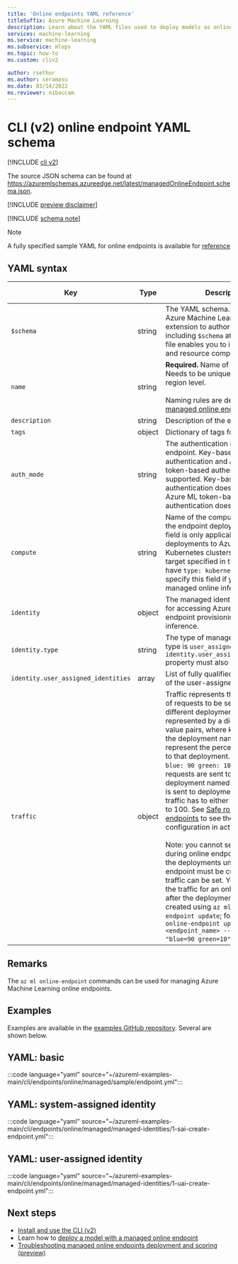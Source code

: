 ```yaml
---
title: 'Online endpoints YAML reference'
titleSuffix: Azure Machine Learning
description: Learn about the YAML files used to deploy models as online endpoints
services: machine-learning
ms.service: machine-learning
ms.subservice: mlops
ms.topic: how-to
ms.custom: cliv2

author: rsethur
ms.author: seramasu
ms.date: 03/14/2022
ms.reviewer: nibaccam
---
```


# CLI (v2) online endpoint YAML schema

[!INCLUDE [cli v2](../../includes/machine-learning-cli-v2.md)]

The source JSON schema can be found at https://azuremlschemas.azureedge.net/latest/managedOnlineEndpoint.schema.json.

[!INCLUDE [preview disclaimer](../../includes/machine-learning-preview-generic-disclaimer.md)]

[!INCLUDE [schema note](../../includes/machine-learning-preview-old-json-schema-note.md)]

> [!NOTE]
> A fully specified sample YAML for online endpoints is available for [reference](https://azuremlschemas.azureedge.net/latest/managedOnlineEndpoint.template.yaml)

## YAML syntax

| Key | Type | Description | Allowed values | Default value |
| --- | ---- | ----------- | -------------- | ------------- |
| `$schema` | string | The YAML schema. If you use the Azure Machine Learning VS Code extension to author the YAML file, including `$schema` at the top of your file enables you to invoke schema and resource completions. | | |
| `name` | string | **Required.** Name of the endpoint. Needs to be unique at the Azure region level. <br><br> Naming rules are defined under [managed online endpoint limits](how-to-manage-quotas.md#azure-machine-learning-managed-online-endpoints-preview).| | |
| `description` | string | Description of the endpoint. | | |
| `tags` | object | Dictionary of tags for the endpoint. | | |
| `auth_mode` | string | The authentication method for the endpoint. Key-based authentication and Azure ML token-based authentication are supported. Key-based authentication doesn't expire but Azure ML token-based authentication does. | `key`, `aml_token` | `key` |
| `compute` | string | Name of the compute target to run the endpoint deployments on. This field is only applicable for endpoint deployments to Azure Arc-enabled Kubernetes clusters (the compute target specified in this field must have `type: kubernetes`). Do not specify this field if you are doing managed online inference. | | |
| `identity` | object | The managed identity configuration for accessing Azure resources for endpoint provisioning and inference. | | |
| `identity.type` | string | The type of managed identity. If the type is `user_assigned`, the `identity.user_assigned_identities` property must also be specified. | `system_assigned`, `user_assigned` | |
| `identity.user_assigned_identities` | array | List of fully qualified resource IDs of the user-assigned identities. | | |
| `traffic` | object | Traffic represents the percentage of requests to be served by different deployments. It is represented by a dictionary of key-value pairs, where keys represent the deployment name and value represent the percentage of traffic to that deployment. For example, `blue: 90 green: 10` means 90% requests are sent to the deployment named `blue` and 10% is sent to deployment `green`. Total traffic has to either be 0 or sum up to 100. See [Safe rollout for online endpoints](how-to-safely-rollout-managed-endpoints.md) to see the traffic configuration in action. <br><br> Note: you cannot set this field during online endpoint creation, as the deployments under that endpoint must be created before traffic can be set. You can update the traffic for an online endpoint after the deployments have been created using `az ml online-endpoint update`; for example `az ml online-endpoint update --name <endpoint_name> --traffic "blue=90 green=10"`. | | |

## Remarks

The `az ml online-endpoint` commands can be used for managing Azure Machine Learning online endpoints.

## Examples

Examples are available in the [examples GitHub repository](https://github.com/Azure/azureml-examples/tree/main/cli/endpoints/online). Several are shown below.

## YAML: basic

:::code language="yaml" source="~/azureml-examples-main/cli/endpoints/online/managed/sample/endpoint.yml":::

## YAML: system-assigned identity

:::code language="yaml" source="~/azureml-examples-main/cli/endpoints/online/managed/managed-identities/1-sai-create-endpoint.yml":::

## YAML: user-assigned identity

:::code language="yaml" source="~/azureml-examples-main/cli/endpoints/online/managed/managed-identities/1-uai-create-endpoint.yml":::

## Next steps

- [Install and use the CLI (v2)](how-to-configure-cli.md)
- Learn how to [deploy a model with a managed online endpoint](how-to-deploy-managed-online-endpoints.md)
- [Troubleshooting managed online endpoints deployment and scoring (preview)](./how-to-troubleshoot-online-endpoints.md)
